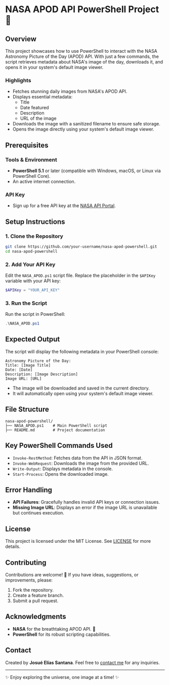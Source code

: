 
# NASA APOD API PowerShell Project 🚀

## Overview
This project showcases how to use PowerShell to interact with the NASA Astronomy Picture of the Day (APOD) API. 
With just a few commands, the script retrieves metadata about NASA's image of the day, downloads it, and opens it 
in your system's default image viewer. 

### Highlights
- Fetches stunning daily images from NASA's APOD API.
- Displays essential metadata: 
  - Title
  - Date featured
  - Description
  - URL of the image
- Downloads the image with a sanitized filename to ensure safe storage.
- Opens the image directly using your system's default image viewer.

## Prerequisites

### Tools & Environment
- **PowerShell 5.1** or later (compatible with Windows, macOS, or Linux via PowerShell Core).
- An active internet connection.

### API Key
- Sign up for a free API key at the [NASA API Portal](https://api.nasa.gov/).

## Setup Instructions

### 1. Clone the Repository
```bash
git clone https://github.com/your-username/nasa-apod-powershell.git
cd nasa-apod-powershell
```

### 2. Add Your API Key
Edit the `NASA_APOD.ps1` script file. Replace the placeholder in the `$APIKey` variable with your API key:
```powershell
$APIKey = "YOUR_API_KEY"
```

### 3. Run the Script
Run the script in PowerShell:
```powershell
.\NASA_APOD.ps1
```

## Expected Output

The script will display the following metadata in your PowerShell console:
```
Astronomy Picture of the Day:
Title: [Image Title]
Date: [Date]
Description: [Image Description]
Image URL: [URL]
```
- The image will be downloaded and saved in the current directory.
- It will automatically open using your system's default image viewer.

## File Structure

```
nasa-apod-powershell/
├── NASA_APOD.ps1    # Main PowerShell script
├── README.md        # Project documentation
```

## Key PowerShell Commands Used

- `Invoke-RestMethod`: Fetches data from the API in JSON format.
- `Invoke-WebRequest`: Downloads the image from the provided URL.
- `Write-Output`: Displays metadata in the console.
- `Start-Process`: Opens the downloaded image.

## Error Handling

- **API Failures**: Gracefully handles invalid API keys or connection issues.
- **Missing Image URL**: Displays an error if the image URL is unavailable but continues execution.

## License

This project is licensed under the MIT License. See [LICENSE](LICENSE) for more details.

## Contributing

Contributions are welcome! 🎉 If you have ideas, suggestions, or improvements, please:
1. Fork the repository.
2. Create a feature branch.
3. Submit a pull request.

## Acknowledgments

- **NASA** for the breathtaking APOD API. 🌌
- **PowerShell** for its robust scripting capabilities.

## Contact

Created by **Josué Elías Santana**. 
Feel free to [contact me](https://www.linkedin.com/in/josue-santana/) for any inquiries.

---
✨ Enjoy exploring the universe, one image at a time! ✨

